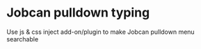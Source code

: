 # Jobcan pulldown typing

Use js & css inject add-on/plugin to make Jobcan pulldown menu searchable
